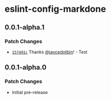 # eslint-config-markdone

## 0.0.1-alpha.1

### Patch Changes

-   [`157491c`](https://github.com/jaycedotbin/markdone/commit/157491c0de760192c6ccf0df7ce9f2785ad097c1) Thanks
    [@jaycedotbin](https://github.com/jaycedotbin)! - Test

## 0.0.1-alpha.0

### Patch Changes

-   Initial pre-release
